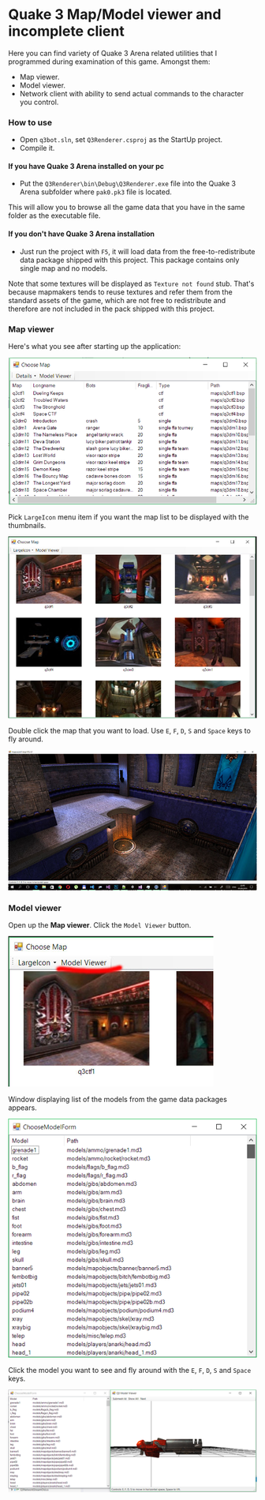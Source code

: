 # Quake 3 Map/Model viewer and incomplete client #

Here you can find variety of Quake 3 Arena related utilities
that I programmed during examination of this game.
Amongst them:

- Map viewer.
- Model viewer.
- Network client with ability to send actual commands to the character you control.

### How to use ###
- Open `q3bot.sln`, set `Q3Renderer.csproj` as the StartUp project.
- Compile it.

#### If you have Quake 3 Arena installed on your pc ####
- Put the `Q3Renderer\bin\Debug\Q3Renderer.exe` file into the Quake 3 Arena subfolder where `pak0.pk3` file is located.

This will allow you to browse all the game data that you have in the same folder as the executable file.

#### If you don't have Quake 3 Arena installation ####
- Just run the project with `F5`,
it will load data from the free-to-redistribute data package shipped with this project.
This package contains only single map and no models.

Note that some textures will be displayed as `Texture not found` stub.
That's because mapmakers tends to reuse textures and refer them from the standard assets of the game,
which are not free to redistribute and therefore are not included in the pack shipped with this project.

### Map viewer ###
Here's what you see after starting up the application:

![Choose map window, details mode](doc/images/choose-map-details-view.png)

Pick `LargeIcon` menu item if you want the map list to be displayed with the thumbnails.

![Choose map window](doc/images/choose-map.jpg)

Double click the map that you want to load.
Use `E`, `F`, `D`, `S` and `Space` keys to fly around.

![Q3ctf1 map](doc/images/q3ctf1.jpg)

### Model viewer ###
Open up the **Map viewer**.
Click the `Model Viewer` button.

![Choose map, model viewer button](doc/images/choose-map-model-viewer-button.jpg)

Window displaying list of the models from the game data packages appears.

![Choose model window](doc/images/choose-model.png)

Click the model you want to see and fly around with the `E`, `F`, `D`, `S` and `Space` keys.

![Rocket launcher model](doc/images/rocket-launcher-model.png)
